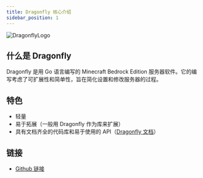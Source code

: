```yaml
---
title: Dragonfly 核心介绍
sidebar_position: 1
---
```


![DragonflyLogo](./dragonfly.png)

## 什么是 Dragonfly

Dragonfly 是用 Go 语言编写的 Minecraft Bedrock Edition 服务器软件。它的编写考虑了可扩展性和简单性，旨在简化设置和修改服务器的过程。

## 特色

- 轻量
- 易于拓展（一般用 Dragonfly 作为库来扩展）
- 具有文档齐全的代码库和易于使用的 API（[Dragonfly 文档](https://pkg.go.dev/github.com/df-mc/dragonfly/server)）

## 链接

- [Github 链接](https://github.com/df-mc/dragonfly)